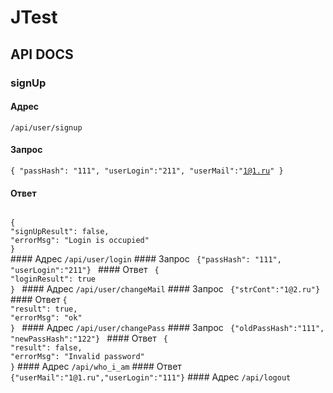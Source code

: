 # JTest
## API DOCS
### signUp
#### Адрес
<code>/api/user/signup</code>
#### Запрос
<code>{
"passHash": "111", 
"userLogin":"211", 
"userMail":"1@1.ru"
}</code>
#### Ответ
<code>
{
"signUpResult": false,
"errorMsg": "Login is occupied"   
}
</code>
#### Адрес 
<code>/api/user/login</code>
#### Запрос
<code> {"passHash": "111", "userLogin":"211"} </code>
#### Ответ
<code> {
"loginResult": true
} </code>
#### Адрес 
<code>/api/user/changeMail</code>
#### Запрос
<code> {"strCont":"1@2.ru"} </code>
#### Ответ
<code>{
"result": true,
"errorMsg": "ok"
} </code>
#### Адрес 
<code>/api/user/changePass</code>
#### Запрос
<code> {"oldPassHash":"111", "newPassHash":"122"} </code>
#### Ответ
<code> {
"result": false,
"errorMsg": "Invalid password"
}</code>
#### Адрес 
<code>/api/who_i_am</code>
#### Ответ
<code> {"userMail":"1@1.ru","userLogin":"111"}</code>
#### Адрес 
<code>/api/logout</code>

